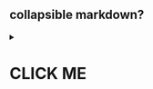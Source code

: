 ## collapsible markdown?

<details>
<summary>

# CLICK ME
</summary>
<p>

#### yes, even hidden code blocks!

```python
print("hello world!")
```
